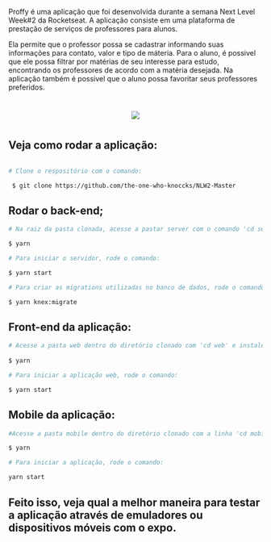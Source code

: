Proffy é uma aplicação que foi desenvolvida durante a semana Next Level Week#2 da Rocketseat. A aplicação consiste em uma plataforma de prestação de serviços de professores para alunos.

Ela permite que o professor possa se cadastrar informando suas informações para contato, valor e tipo de máteria. Para o aluno, é possivel que ele possa filtrar por matérias de seu interesse para estudo, encontrando os professores de acordo com a matéria desejada. Na aplicação também é possivel que o aluno possa favoritar seus professores preferidos.

<h1 align="center">
  <img src="https://ik.imagekit.io/hld13bjzb1/design_Ms_hauYm6.png">
<h1>



## Veja como rodar a aplicação:
```bash

# Clone o respositório com o comando:

 $ git clone https://github.com/the-one-who-knoccks/NLW2-Master
```

## Rodar o back-end;
```bash
# Na raiz da pasta clonada, acesse a pastar server com o comando 'cd server' e instale as dependências com o comando:

$ yarn

# Para iniciar o servidor, rode o comando:

$ yarn start

# Para criar as migrations utilizadas no banco de dados, rode o comando:

$ yarn knex:migrate
```



## Front-end da aplicação:
```bash
# Acesse a pasta web dentro do diretório clonado com 'cd web' e instale as dependências com o comando:
 
$ yarn

# Para iniciar a aplicação web, rode o comando:

$ yarn start
```

## Mobile da aplicação:
```bash 
#Acesse a pasta mobile dentro do diretório clonado com a linha 'cd mobile' e instale as dependências com o comando:

$ yarn

# Para iniciar a aplicação, rode o comando:

yarn start
```  

## Feito isso, veja qual a melhor maneira para testar a aplicação através de emuladores ou dispositivos móveis com o expo.

